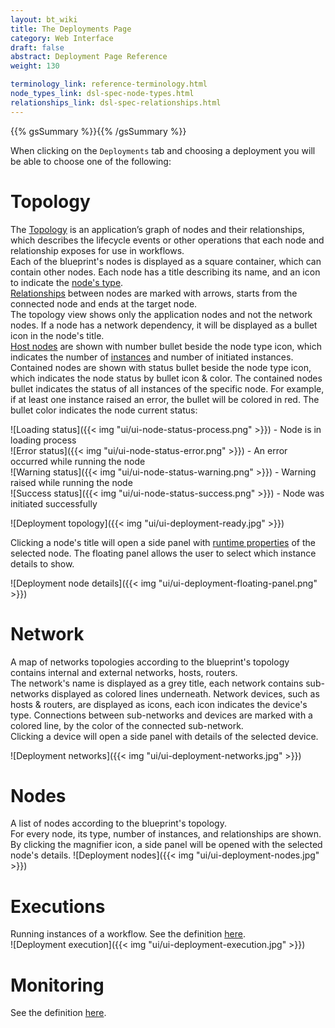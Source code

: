 ```yaml
---
layout: bt_wiki
title: The Deployments Page
category: Web Interface
draft: false
abstract: Deployment Page Reference
weight: 130

terminology_link: reference-terminology.html
node_types_link: dsl-spec-node-types.html
relationships_link: dsl-spec-relationships.html
---
```

{{% gsSummary %}}{{% /gsSummary %}}

When clicking on the `Deployments` tab and choosing a deployment you will be able to choose one of the following:

# Topology
The [Topology]({{page.terminology_link}}#topology) is an application’s graph of nodes and their relationships, which describes the lifecycle events or other operations that each node and relationship exposes for use in workflows.<br>
Each of the blueprint's nodes is displayed as a square container, which can contain other nodes. Each node has a title describing its name, and an icon to indicate the [node's type]({{page.node_types_link}}).<br>
[Relationships]({{page.relationships_link}}) between nodes are marked with arrows, starts from the connected node and ends at the target node.<br>
The topology view shows only the application nodes and not the network nodes. If a node has a network dependency, it will be displayed as a bullet icon in the node's title.<br>
[Host nodes]({{page.terminology_link}}#host-node) are shown with number bullet beside the node type icon, which indicates the number of [instances]({{page.terminology_link}}#node-instance) and number of initiated instances. Contained nodes are shown with status bullet beside the node type icon, which indicates the node status by bullet icon & color.
The contained nodes bullet indicates the status of all instances of the specific node. For example, if at least one instance raised an error, the bullet will be colored in red.
The bullet color indicates the node current status:<br>

![Loading status]({{< img "ui/ui-node-status-process.png" >}}) - Node is in loading process<br>
![Error status]({{< img "ui/ui-node-status-error.png" >}}) - An error occurred while running the node<br>
![Warning status]({{< img "ui/ui-node-status-warning.png" >}}) - Warning raised while running the node<br>
![Success status]({{< img "ui/ui-node-status-success.png" >}}) - Node was initiated successfully<br>

![Deployment topology]({{< img "ui/ui-deployment-ready.jpg" >}})

Clicking a node's title will open a side panel with [runtime properties]({{page.terminology_link}}#runtime-properties) of the selected node. The floating panel allows the user to select which instance details to show.<br>

![Deployment node details]({{< img "ui/ui-deployment-floating-panel.png" >}})

# Network
A map of networks topologies according to the blueprint's topology contains internal and external networks, hosts, routers.<br/>
The network's name is displayed as a grey title, each network contains sub-networks displayed as colored lines underneath.
Network devices, such as hosts & routers, are displayed as icons, each icon indicates the device's type.
Connections between sub-networks and devices are marked with a colored line, by the color of the connected sub-network.<br>
Clicking a device will open a side panel with details of the selected device.<br>

![Deployment networks]({{< img "ui/ui-deployment-networks.jpg" >}})

# Nodes
A list of nodes according to the blueprint's topology.<br/>
For every node, its type, number of instances, and relationships are shown. By clicking the magnifier icon, a side panel will be opened with the selected node's details.
![Deployment nodes]({{< img "ui/ui-deployment-nodes.jpg" >}})

# Executions
Running instances of a workflow. See the definition [here]({{page.terminology_link}}#execution).<br/>
![Deployment execution]({{< img "ui/ui-deployment-execution.jpg" >}})

# Monitoring
See the definition [here](webui-graphing-metrics.html).

